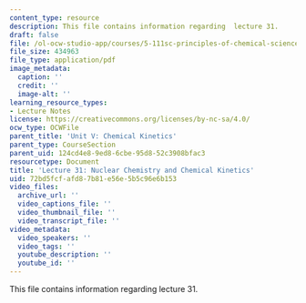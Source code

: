 ```yaml
---
content_type: resource
description: This file contains information regarding  lecture 31.
draft: false
file: /ol-ocw-studio-app/courses/5-111sc-principles-of-chemical-science-fall-2014/72bd5fcfafd87b81e56e5b5c96e6b153_MIT5_111F14_Lecture31.pdf
file_size: 434963
file_type: application/pdf
image_metadata:
  caption: ''
  credit: ''
  image-alt: ''
learning_resource_types:
- Lecture Notes
license: https://creativecommons.org/licenses/by-nc-sa/4.0/
ocw_type: OCWFile
parent_title: 'Unit V: Chemical Kinetics'
parent_type: CourseSection
parent_uid: 124cd4e8-9ed8-6cbe-95d8-52c3908bfac3
resourcetype: Document
title: 'Lecture 31: Nuclear Chemistry and Chemical Kinetics'
uid: 72bd5fcf-afd8-7b81-e56e-5b5c96e6b153
video_files:
  archive_url: ''
  video_captions_file: ''
  video_thumbnail_file: ''
  video_transcript_file: ''
video_metadata:
  video_speakers: ''
  video_tags: ''
  youtube_description: ''
  youtube_id: ''
---
```

This file contains information regarding  lecture 31.